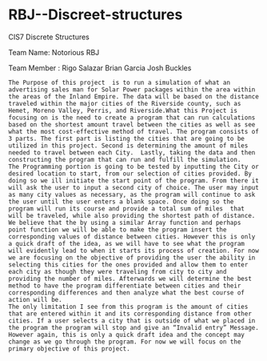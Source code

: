 # RBJ--Discreet-structures
CIS7 Discrete Structures

Team Name: Notorious RBJ

Team Member : Rigo Salazar
		Brian Garcia
		Josh Buckles
	
	The Purpose of this project  is to run a simulation of what an advertising sales man for Solar Power packages within the area within the areas of the Inland Empire. The data will be based on the distance traveled within the major cities of the Riverside county, such as Hemet, Moreno Valley, Perris, and Riverside.What this Project is focusing on is the need to create a program that can run calculations based on the shortest amount travel between the cities as well as see what the most cost-effective method of travel. The program consists of 3 parts. The first part is listing the cities that are going to be utilized in this project. Second is determining the amount of miles needed to travel between each City.  Lastly, taking the data and then constructing the program that can run and fulfill the simulation.
	The Programming portion is going to be tested by inputting the City or desired location to start, from our selection of cities provided. By doing so we ill initiate the start point of the program. From there it will ask the user to input a second city of choice. The user may input as many city values as necessary, as the program will continue to ask the user until the user enters a blank space. Once doing so the program will run its course and provide a total sum of miles  that will be traveled, while also providing the shortest path of distance. We believe that the by using a similar Array function and perhaps point function we will be able to make the program insert the corresponding values of distance between cities. However this is only a quick draft of the idea, as we will have to see what the program will evidently lead to when it starts its process of creation. For now we are focusing on the objective of providing the user the ability in selecting this cities for the ones provided and allow them to enter each city as though they were traveling from city to city and providing the number of miles. Afterwards we will determine the best method to have the program differentiate between cities and their corresponding differences and then analyze what the best course of action will be. 
	The only limitation I see from this program is the amount of cities that are entered within it and its corresponding distance from other cities. If a user selects a city that is outside of what we placed in the program the program will stop and give an “Invalid entry” Message. However again, this is only a quick draft idea and the concept may change as we go through the program. For now we will focus on the primary objective of this project.
